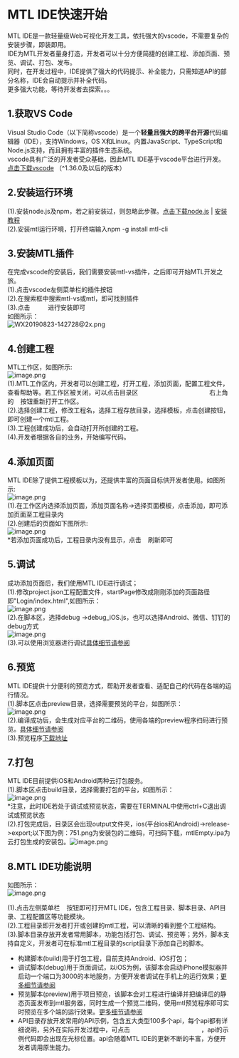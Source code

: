 # MTL IDE快速开始

MTL IDE是一款轻量级Web可视化开发工具，依托强大的vscode，不需要复杂的安装步骤，即装即用。<br />IDE为MTL开发者量身打造，开发者可以十分方便简捷的创建工程、添加页面、预览、调试、打包、发布。<br />同时，在开发过程中，IDE提供了强大的代码提示、补全能力，只需知道API的部分名称，IDE会自动提示并补全代码。<br />更多强大功能，等待开发者去探索。。。

<a name="0NUOn" class="anchor"></a>
## 1.获取VS Code
Visual Studio Code（以下简称vscode）是一个**轻量且强大的跨平台开源**代码编辑器（IDE），支持Windows，OS X和Linux。内置JavaScript、TypeScript和Node.js支持，而且拥有丰富的插件生态系统。<br />vscode具有广泛的开发者受众基础，因此MTL IDE基于vscode平台进行开发。<br />[点击下载vscode](https://code.visualstudio.com) （^1.36.0及以后的版本）

<a name="vU40y" class="anchor"></a>
## 2.安装运行环境
(1).安装node.js及npm，若之前安装过，则忽略此步骤。[点击下载node.js](http://nodejs.cn/download/) | [安装教程](https://www.jianshu.com/p/6747fb0d7312)<br />(2).安装mtl运行环境，打开终端输入npm -g install mtl-cli

<a name="1LXZd" class="anchor"></a>
## 3.安装MTL插件
在完成vscode的安装后，我们需要安装mtl-vs插件，之后即可开始MTL开发之旅。<br />(1).点击vscode左侧菜单栏的插件按钮<img src="https://cdn.nlark.com/yuque/0/2019/png/271499/1566541253046-f817b7a0-1991-486a-95d6-3bc51a145e12.png#align=left&display=inline&height=23&name=image.png&originHeight=46&originWidth=50&size=3755&status=done&width=25"  height="15" width="15"><br />(2).在搜索框中搜索mtl-vs或mtl，即可找到插件<br />(3).点击<img src="https://cdn.nlark.com/yuque/0/2019/png/271499/1566541325854-1933c208-2891-43cc-b0ef-72987df5fc91.png#align=left&display=inline&height=10&name=image.png&originHeight=20&originWidth=68&size=4311&status=done&width=34"  height="12" width="40">进行安装即可<br />如图所示：<br />![WX20190823-142728@2x.png](https://cdn.nlark.com/yuque/0/2019/png/271499/1566541661531-56b9a99f-e2af-498d-ae9c-517576d7051e.png#align=left&display=inline&height=340&name=WX20190823-142728%402x.png&originHeight=340&originWidth=2092&size=88465&status=done&width=2092)

<a name="sXYc9" class="anchor"></a>
## 4.创建工程
MTL工作区，如图所示:<br />![image.png](https://cdn.nlark.com/yuque/0/2019/png/271499/1566790491881-756462cb-71e5-40de-9caf-c3a8fb2b0dcf.png#align=left&display=inline&height=502&name=image.png&originHeight=1004&originWidth=1538&size=215761&status=done&width=769)<br />(1).MTL工作区内，开发者可以创建工程，打开工程，添加页面，配置工程文件，查看帮助等。若工作区被关闭，可以点击目录区<img src="https://cdn.nlark.com/yuque/0/2019/png/271499/1566548341740-9ec99b15-9832-44b0-a896-fb07c389cc71.png#align=left&display=inline&height=13&name=image.png&originHeight=26&originWidth=432&size=9452&status=done&width=216"  height="15" width="160">右上角的<img src="https://cdn.nlark.com/yuque/0/2019/png/271499/1566548368080-dee9c8a1-1183-4c67-a578-8cb7249c58fb.png#align=left&display=inline&height=12&name=image.png&originHeight=24&originWidth=28&size=3655&status=done&width=14"  height="15" width="15">按钮重新打开工作区。<br />(2).选择创建工程，修改工程名，选择工程存放目录，选择模板，点击创建按钮，即可创建一个mtl工程。<br />(3).工程创建成功后，会自动打开所创建的工程。<br />(4).开发者根据各自的业务，开始编写代码。

<a name="PM5cG" class="anchor"></a>
## 4.添加页面
MTL IDE除了提供工程模板以为，还提供丰富的页面目标供开发者使用。如图所示:<br />![image.png](https://cdn.nlark.com/yuque/0/2019/png/271499/1566790981247-595984df-ff07-41a7-a581-3124fe8bd90d.png#align=left&display=inline&height=415&name=image.png&originHeight=830&originWidth=1524&size=149506&status=done&width=762)<br />(1).在工作区内选择添加页面，添加页面名称->选择页面模板，点击添加，即可添加页面至工程目录内<br />(2).创建后的页面如下图所示:<br />![image.png](https://cdn.nlark.com/yuque/0/2019/png/271499/1566790837333-f7375f58-2d80-4c49-be60-c0df29396f4b.png#align=left&display=inline&height=235&name=image.png&originHeight=470&originWidth=436&size=40480&status=done&width=218)<br />*若添加页面成功后，工程目录内没有显示，点击<img src="https://cdn.nlark.com/yuque/0/2019/png/271499/1566790907341-818cde17-b019-4dda-91e2-567b354243bb.png#align=left&display=inline&height=13&name=image.png&originHeight=26&originWidth=30&size=4389&status=done&width=15"  height="15" width="15">刷新即可

<a name="g71sn" class="anchor"></a>
## 5.调试
成功添加页面后，我们使用MTL IDE进行调试；<br />(1).修改project.json工程配置文件，startPage修改成刚刚添加的页面路径即"Login/index.html",如图所示：<br />![image.png](https://cdn.nlark.com/yuque/0/2019/png/271499/1566791824875-c180aa3b-b13a-4ea4-a338-ca298a6d0b70.png#align=left&display=inline&height=275&name=image.png&originHeight=550&originWidth=1950&size=181950&status=done&width=975)<br />(2).在脚本区，选择debug ->debug_iOS.js，也可以选择Android、微信、钉钉的debug方式<br />![image.png](https://cdn.nlark.com/yuque/0/2019/png/271499/1566791940192-8c183464-b31b-4ed6-baa7-b8bb0d8bac98.png#align=left&display=inline&height=127&name=image.png&originHeight=254&originWidth=438&size=27606&status=done&width=219)<br />(3).可以使用浏览器进行调试[具体细节请参阅](http://mtltoolsdocs20190806.test.app.yyuap.com/0302-mtl-ide-debug)

<a name="N5n1m" class="anchor"></a>
## 6.预览
MTL IDE提供十分便利的预览方式，帮助开发者查看、适配自己的代码在各端的运行情况。<br />(1).脚本区点击preview目录，选择需要预览的平台，如图所示：<br />![image.png](https://cdn.nlark.com/yuque/0/2019/png/271499/1566792392787-7faada36-0d06-4614-b84d-02ce9665d14c.png#align=left&display=inline&height=167&name=image.png&originHeight=334&originWidth=438&size=34672&status=done&width=219)<br />(2).编译成功后，会生成对应平台的二维码，使用各端的preview程序扫码进行预览。[具体细节请参阅](http://mtltoolsdocs20190806.test.app.yyuap.com/0303-mtl-ide-preview)<br />(3).预览程序[下载地址](http://mobile.yyuap.com/mtl/download/)

<a name="4Uvog" class="anchor"></a>
## 7.打包
MTL IDE目前提供iOS和Android两种云打包服务。<br />(1).脚本区点击build目录，选择需要打包的平台，如图所示：<br />![image.png](https://cdn.nlark.com/yuque/0/2019/png/271499/1566798861919-5fbed642-52be-40a9-a1dc-fddd866cba31.png#align=left&display=inline&height=127&name=image.png&originHeight=254&originWidth=434&size=24112&status=done&width=217)<br />*注意，此时IDE若处于调试或预览状态，需要在TERMINAL中使用ctrl+C退出调试或预览状态<br />(2).打包完成后，目录区会出现output文件夹，ios(平台ios和Android)->release->export;以下图为例：751.png为安装包的二维码，可扫码下载，mtlEmpty.ipa为云打包生成的安装包。![image.png](https://cdn.nlark.com/yuque/0/2019/png/271499/1566799218045-cfe77c5c-1a7f-4439-8cc2-d4799a8d3710.png#align=left&display=inline&height=395&name=image.png&originHeight=790&originWidth=1954&size=122322&status=done&width=977)

<a name="MWrbf" class="anchor"></a>
## 8.MTL IDE功能说明
如图所示：<br />![image.png](https://cdn.nlark.com/yuque/0/2019/png/271499/1566544983853-ffc04149-0b59-4e33-9bcc-617ba6850ac3.png#align=left&display=inline&height=768&name=image.png&originHeight=1536&originWidth=2048&size=343638&status=done&width=1024)

(1).点击左侧菜单栏<img src="https://cdn.nlark.com/yuque/0/2019/png/271499/1566545079152-1388d6dd-eb64-42fb-abaf-e97ea9d852ab.png#align=left&display=inline&height=16&name=image.png&originHeight=32&originWidth=38&size=4181&status=done&width=19"  height="15" width="15">按钮即可打开MTL IDE，包含工程目录、脚本目录、API目录、工程配置区等功能模块。<br />(2).工程目录即开发者打开或创建的mtl工程，可以清晰的看到整个工程结构。<br />(3).脚本目录存放开发者常用脚本，功能包括打包、调试、预览等；另外，脚本支持自定义，开发者可在标准mtl工程目录的script目录下添加自己的脚本。

- 构建脚本(build)用于打包工程，目前支持Android、iOS打包；
- 调试脚本(debug)用于页面调试，以iOS为例，该脚本会启动iPhone模拟器并启动一个端口为3000的本地服务，方便开发者调试在手机上的运行效果；[更多细节请参阅](http://mtltoolsdocs20190806.test.app.yyuap.com/0302-mtl-ide-debug)
- 预览脚本(preview)用于项目预览，该脚本会对工程进行编译并把编译后的静态页面发布到mtl服务器，同时生成一个预览二维码，使用mtl预览程序即可实时预览在多个端的运行效果。[更多细节请参阅]()
- API目录存放开发常用的API示例，包含五大类型100多个api，每个api都有详细说明，另外在实际开发过程中，可点击<img src="https://cdn.nlark.com/yuque/0/2019/png/271499/1566546559753-6e9a02a7-406c-4b67-9588-81de60e095a9.png#align=left&display=inline&height=16&name=image.png&originHeight=32&originWidth=364&size=7171&status=done&width=182"  height="15" width="160">，api的示例代码即会出现在光标位置。api会随着MTL IDE的更新不断的丰富，方便开发者调用原生能力。



<br />
